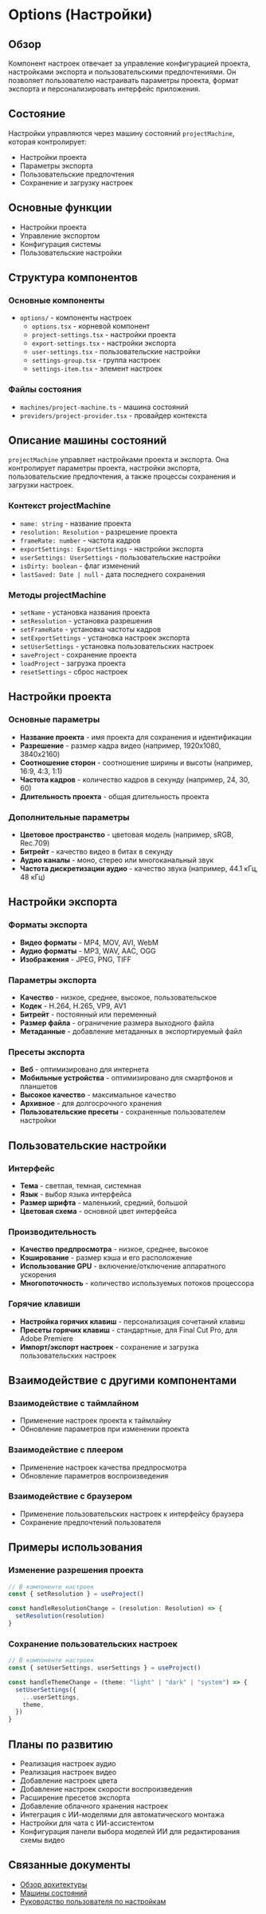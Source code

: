 # Options (Настройки)

## Обзор

Компонент настроек отвечает за управление конфигурацией проекта, настройками экспорта и пользовательскими предпочтениями. Он позволяет пользователю настраивать параметры проекта, формат экспорта и персонализировать интерфейс приложения.

## Состояние

Настройки управляются через машину состояний `projectMachine`, которая контролирует:

- Настройки проекта
- Параметры экспорта
- Пользовательские предпочтения
- Сохранение и загрузку настроек

## Основные функции

- Настройки проекта
- Управление экспортом
- Конфигурация системы
- Пользовательские настройки

## Структура компонентов

### Основные компоненты

- `options/` - компоненты настроек
  - `options.tsx` - корневой компонент
  - `project-settings.tsx` - настройки проекта
  - `export-settings.tsx` - настройки экспорта
  - `user-settings.tsx` - пользовательские настройки
  - `settings-group.tsx` - группа настроек
  - `settings-item.tsx` - элемент настроек

### Файлы состояния

- `machines/project-machine.ts` - машина состояний
- `providers/project-provider.tsx` - провайдер контекста

## Описание машины состояний

`projectMachine` управляет настройками проекта и экспорта. Она контролирует параметры проекта, настройки экспорта, пользовательские предпочтения, а также процессы сохранения и загрузки настроек.

### Контекст projectMachine

- `name: string` - название проекта
- `resolution: Resolution` - разрешение проекта
- `frameRate: number` - частота кадров
- `exportSettings: ExportSettings` - настройки экспорта
- `userSettings: UserSettings` - пользовательские настройки
- `isDirty: boolean` - флаг изменений
- `lastSaved: Date | null` - дата последнего сохранения

### Методы projectMachine

- `setName` - установка названия проекта
- `setResolution` - установка разрешения
- `setFrameRate` - установка частоты кадров
- `setExportSettings` - установка настроек экспорта
- `setUserSettings` - установка пользовательских настроек
- `saveProject` - сохранение проекта
- `loadProject` - загрузка проекта
- `resetSettings` - сброс настроек

## Настройки проекта

### Основные параметры

- **Название проекта** - имя проекта для сохранения и идентификации
- **Разрешение** - размер кадра видео (например, 1920x1080, 3840x2160)
- **Соотношение сторон** - соотношение ширины и высоты (например, 16:9, 4:3, 1:1)
- **Частота кадров** - количество кадров в секунду (например, 24, 30, 60)
- **Длительность проекта** - общая длительность проекта

### Дополнительные параметры

- **Цветовое пространство** - цветовая модель (например, sRGB, Rec.709)
- **Битрейт** - качество видео в битах в секунду
- **Аудио каналы** - моно, стерео или многоканальный звук
- **Частота дискретизации аудио** - качество звука (например, 44.1 кГц, 48 кГц)

## Настройки экспорта

### Форматы экспорта

- **Видео форматы** - MP4, MOV, AVI, WebM
- **Аудио форматы** - MP3, WAV, AAC, OGG
- **Изображения** - JPEG, PNG, TIFF

### Параметры экспорта

- **Качество** - низкое, среднее, высокое, пользовательское
- **Кодек** - H.264, H.265, VP9, AV1
- **Битрейт** - постоянный или переменный
- **Размер файла** - ограничение размера выходного файла
- **Метаданные** - добавление метаданных в экспортируемый файл

### Пресеты экспорта

- **Веб** - оптимизировано для интернета
- **Мобильные устройства** - оптимизировано для смартфонов и планшетов
- **Высокое качество** - максимальное качество
- **Архивное** - для долгосрочного хранения
- **Пользовательские пресеты** - сохраненные пользователем настройки

## Пользовательские настройки

### Интерфейс

- **Тема** - светлая, темная, системная
- **Язык** - выбор языка интерфейса
- **Размер шрифта** - маленький, средний, большой
- **Цветовая схема** - основной цвет интерфейса

### Производительность

- **Качество предпросмотра** - низкое, среднее, высокое
- **Кэширование** - размер кэша и его расположение
- **Использование GPU** - включение/отключение аппаратного ускорения
- **Многопоточность** - количество используемых потоков процессора

### Горячие клавиши

- **Настройка горячих клавиш** - персонализация сочетаний клавиш
- **Пресеты горячих клавиш** - стандартные, для Final Cut Pro, для Adobe Premiere
- **Импорт/экспорт настроек** - сохранение и загрузка пользовательских настроек

## Взаимодействие с другими компонентами

### Взаимодействие с таймлайном

- Применение настроек проекта к таймлайну
- Обновление параметров при изменении проекта

### Взаимодействие с плеером

- Применение настроек качества предпросмотра
- Обновление параметров воспроизведения

### Взаимодействие с браузером

- Применение пользовательских настроек к интерфейсу браузера
- Сохранение предпочтений пользователя

## Примеры использования

### Изменение разрешения проекта

```typescript
// В компоненте настроек
const { setResolution } = useProject()

const handleResolutionChange = (resolution: Resolution) => {
  setResolution(resolution)
}
```

### Сохранение пользовательских настроек

```typescript
// В компоненте настроек
const { setUserSettings, userSettings } = useProject()

const handleThemeChange = (theme: "light" | "dark" | "system") => {
  setUserSettings({
    ...userSettings,
    theme,
  })
}
```

## Планы по развитию

- Реализация настроек аудио
- Реализация настроек видео
- Добавление настроек цвета
- Добавление настроек скорости воспроизведения
- Расширение пресетов экспорта
- Добавление облачного хранения настроек
- Интеграция с ИИ-моделями для автоматического монтажа
- Настройки для чата с ИИ-ассистентом
- Конфигурация панели выбора моделей ИИ для редактирования схемы видео

## Связанные документы

- [Обзор архитектуры](../architecture/overview.md)
- [Машины состояний](../architecture/state-machines.md)
- [Руководство пользователя по настройкам](../user-guide/export.md)
